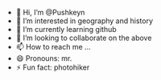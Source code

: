 - 👋 Hi, I’m @Pushkeyn
- 👀 I’m interested in geography and history
- 🌱 I’m currently learning github
- 💞️ I’m looking to collaborate on the above
- 📫 How to reach me ...
- 😄 Pronouns: mr.
- ⚡ Fun fact: photohiker

<!---
Pushkeyn/Pushkeyn is a ✨ special ✨ repository because its `README.md` (this file) appears on your GitHub profile.
You can click the Preview link to take a look at your changes.
--->
